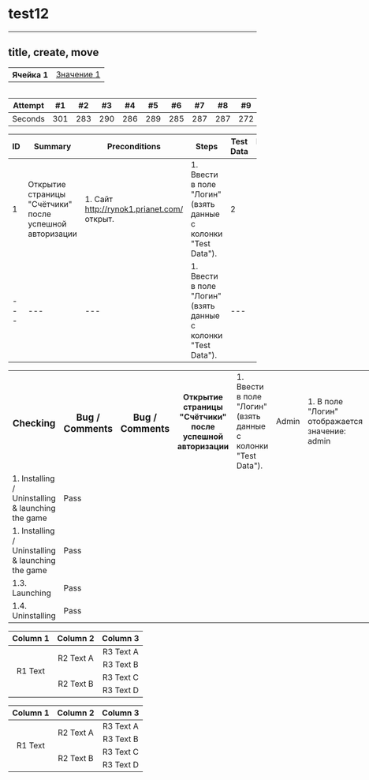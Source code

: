 # test12

---
title, create, move
---

<table>
  <th class="lock">Ячейка 1</th>
  <td><a href="https://github.com/NikUrs/test12/blob/main/File_01.txt">Значение 1</a></td>
</table>

<table>


Attempt | #1 | #2 | #3 | #4 | #5 | #6 | #7 | #8 | #9 | #10 | #11| #1 | #2 | #3 | #4 | #5 | #6 | #7 | #8 | #9 | #10 | #11
--- | --- | --- | --- |--- |--- |--- |--- |--- |--- |--- |------ | --- | --- | --- |--- |--- |--- |--- |--- |--- |--- |---
Seconds | 301 | 283 | 290 | 286 | 289 | 285 | 287 | 287 | 272 | 276 | 269


ID | Summary | Preconditions | Steps | Test Data | Expected result | Actual result | Status | Bug#ID |
| --- | --- | --- | --- | --- | --- | --- | --- | --- |
| 1 | Открытие страницы "Счётчики" после успешной авторизации | 1. Сайт http://rynok1.prianet.com/ открыт.  | 1. Ввести в поле "Логин" (взять данные с колонки "Test Data").	 | 2 | 3 | 1 | 2 |
| --- | --- | ---  | 1. Ввести в поле "Логин" (взять данные с колонки "Test Data").	 | --- | --- | --- | --- |



<table style="width: 150%">
  
<tr>
  <th><h3>Checking</h3></th>
  <th colspan="2><h3>Status</h3></th>
  <th colspan="2><h3>Bug / Comments</h3></th>
  <th><h3>Bug / Comments</h3></th>
  <th colspan="2><h3>Bug / Comments</h3></th>
  <th><h3>Bug / Comments</h3></th>
  <th><h3>Bug / Comments</h3></th>
</tr>

<tr>
  <td>1</td>
  <td colspan="2">Открытие страницы "Счётчики" после успешной авторизации</td>
  <td colspan="2">1. Ввести в поле "Логин" (взять данные с колонки "Test Data").</td>
  <td>Admin</td>
  <td colspan="2">1. В поле "Логин" отображается значение: admin</td>
  <td>As expected</td>
  <td>Not run</td>
</tr>
<tr>
  <td colspan="2">1. Installing / Uninstalling & launching the game</td>
  <td>Pass</td>
  <td></td>
</tr>
<tr>
  <td colspan="2">1. Installing / Uninstalling & launching the game</td>
  <td>Pass</td>
  <td></td>
</tr>
<tr>
  <td colspan="2">1.3. Launching</td>
  <td>Pass</td>
  <td></td>
</tr>
<tr>
  <td colspan="2">1.4. Uninstalling</td>
  <td>Pass</td>
  <td></td>
</tr>


</table>


<table style="width: 500px">
    <thead>
        <tr>
            <th>Column 1</th>
            <th>Column 2</th>
            <th>Column 3</th>
        </tr>
    </thead>
    <tbody>
        <tr>
            <td rowspan=4 align="center">R1 Text</td>
            <td rowspan=2 align="center">R2 Text A</td>
            <td align="center">R3 Text A</td>
        </tr>
        <tr>
            <td align="center">R3 Text B</td>
        </tr>
        <tr>
            <td rowspan=2 align="center">R2 Text B</td>
            <td align="center">R3 Text C</td>
        </tr>
        <tr>
            <td align="center">R3 Text D</td>
        </tr>
    </tbody>
</table>

<table>
    <thead>
        <tr>
            <th>Column 1</th>
            <th>Column 2</th>
            <th>Column 3</th>
        </tr>
    </thead>
    <tbody>
        <tr>
            <td rowspan=4 align="center">R1 Text</td>
            <td rowspan=2 align="center">R2 Text A</td>
            <td align="center">R3 Text A</td>
        </tr>
        <tr>
            <td align="center">R3 Text B</td>
        </tr>
        <tr>
            <td rowspan=2 align="center">R2 Text B</td>
            <td align="center">R3 Text C</td>
        </tr>
        <tr>
            <td align="center">R3 Text D</td>
        </tr>
    </tbody>
</table>

